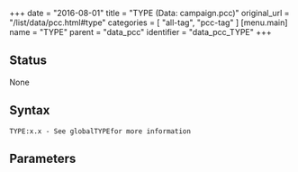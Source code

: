 +++
date = "2016-08-01"
title = "TYPE (Data: campaign.pcc)"
original_url = "/list/data/pcc.html#type"
categories = [ "all-tag", "pcc-tag" ]
[menu.main]
    name = "TYPE"
    parent = "data_pcc"
    identifier = "data_pcc_TYPE"
+++

## Status

None

## Syntax

`TYPE:x.x - See globalTYPEfor more
information`

## Parameters






